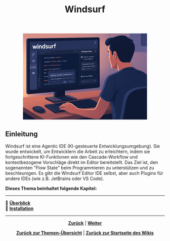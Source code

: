 # <p align="center">Windsurf</p>
<br>
<p align="center"><img src="../../../images/windsurf_bilder/windsurfstart.png" alt="Windsurf Startbild"></p>

## Einleitung

Windsurf ist eine Agentic IDE (KI-gesteuerte Entwicklungsumgebung). Sie wurde entwickelt, um Entwicklern die Arbeit zu erleichtern, indem sie fortgeschrittene KI-Funktionen wie den Cascade-Workflow und kontextbezogene Vorschläge direkt im Editor bereitstellt. Das Ziel ist, den sogenannten "Flow State" beim Programmieren zu unterstützen und zu beschleunigen. Es gibt die Windsurf Editor IDE selbst, aber auch Plugins für andere IDEs (wie z.B. JetBrains oder VS Code).

**Dieses Thema beinhaltet folgende Kapitel:**

---

🔹 [**Überblick**](/docs/04-tools/04-windsurf/01-ueberblick/README.md) </br>
🔹 [**Installation**](/docs/04-tools/04-windsurf/01-ueberblick/01-installation/README.md) </br>

---

<p align="center">
<a href="/docs/04-tools/03-intellij/02-installation/README.md"><strong>Zurück</strong></a> | 
<a href="/docs/04-tools/04-windsurf/01-ueberblick/README.md"><strong>Weiter</strong></a>
</p>

<p align="center">
<a href="/docs/04-tools/README.md/#dieser-themenbereich-beinhaltet-folgende-themen"><strong>Zurück zur Themen-Übersicht</strong></a> | <a href="/docs/00-willkommen/README.md"><strong>Zurück zur Startseite des Wikis</strong></a>
</p>